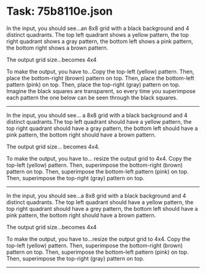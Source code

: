 # Task: 75b8110e.json

In the input, you should see...an  8x8 grid with a black background and 4 distinct quadrants. The top left quadrant shows a yellow pattern, the top right quadrant shows a gray pattern, the bottom left shows a pink pattern, the bottom right shows a brown pattern.

The output grid size...becomes 4x4

To make the output, you have to...Copy the top-left (yellow) pattern. Then, place the bottom-right (brown) pattern on top. Then, place the bottom-left pattern (pink) on top. Then, place the top-right (gray) pattern on top. Imagine the black squares are transparent, so every time you superimpose each pattern the one below can be seen through the black squares.

---

In the input, you should see... a 8x8 grid with a black background and 4 distinct quadrants.The top left quadrant should have a yellow pattern, the top right quadrant should have a gray pattern, the bottom left should have a pink pattern, the bottom right should have a brown pattern.

The output grid size... becomes 4x4.

To make the output, you have to... resize the output grid to 4x4. Copy the top-left (yellow) pattern. Then, superimpose the bottom-right (brown) pattern on top. Then, superimpose the bottom-left pattern (pink) on top. Then, superimpose the top-right (gray) pattern on top.

---

In the input, you should see...a 8x8 grid with a black background and 4 distinct quadrants. The top left quadrant should have a yellow pattern, the top right quadrant should have a grey pattern, the bottom left should have a pink pattern, the bottom right should have a brown pattern.

The output grid size...becomes 4x4

To make the output, you have to...resize the output grid to 4x4. Copy the top-left (yellow) pattern.  Then, superimpose the bottom-right (brown) pattern on top.  Then, superimpose the bottom-left pattern (pink) on top.  Then, superimpose the top-right (gray) pattern on top.

---

